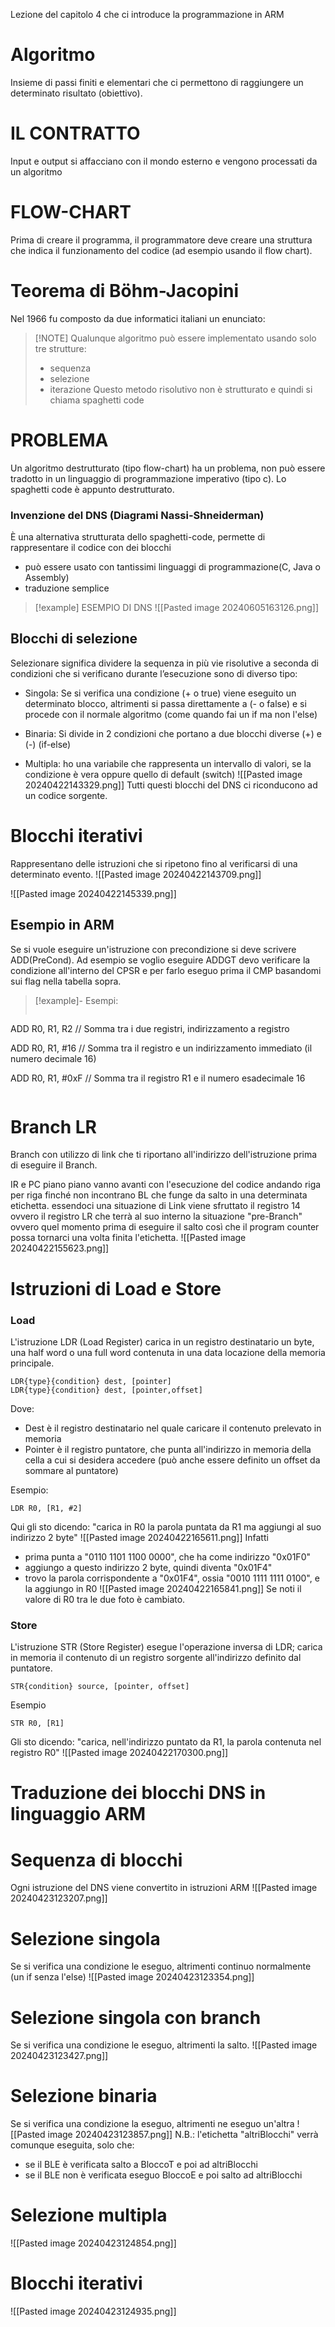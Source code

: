 Lezione del capitolo 4 che ci introduce la programmazione in ARM

# Algoritmo
Insieme di passi finiti e elementari che ci permettono di raggiungere un determinato risultato (obiettivo).

# IL CONTRATTO
Input e output si affacciano con il mondo esterno e vengono processati da un algoritmo

# FLOW-CHART
Prima di creare il programma, il programmatore deve creare una struttura che indica il funzionamento del codice (ad esempio usando il flow chart).

# Teorema di Böhm-Jacopini
Nel 1966 fu composto da due informatici italiani un enunciato: 

> [!NOTE] Qualunque algoritmo può essere implementato usando solo tre strutture:
> - sequenza
> - selezione
>- iterazione 
>Questo metodo risolutivo non è strutturato e quindi si chiama spaghetti code

# PROBLEMA
Un algoritmo destrutturato (tipo flow-chart) ha un problema, non può essere tradotto in un linguaggio di programmazione imperativo (tipo c). Lo spaghetti code è appunto destrutturato.

### Invenzione del DNS (Diagrami Nassi-Shneiderman)
È una alternativa strutturata dello spaghetti-code, permette di rappresentare il codice con dei blocchi
- può essere usato con tantissimi linguaggi di programmazione(C, Java o Assembly)
- traduzione semplice

>[!example] ESEMPIO DI DNS
![[Pasted image 20240605163126.png]]

## Blocchi di selezione
Selezionare significa dividere la sequenza in più vie risolutive a seconda di condizioni che si verificano durante l’esecuzione sono di diverso tipo:
- Singola: Se si verifica una condizione (+ o true) viene eseguito un determinato blocco, altrimenti si passa direttamente a (- o false) e si procede con il normale algoritmo (come quando fai un if ma non l'else)
	
- Binaria: Si divide in 2 condizioni che portano a due blocchi diverse (+) e (-) (if-else)
	
- Multipla: ho una variabile che rappresenta un intervallo di valori, se la condizione è vera oppure quello di default (switch)
![[Pasted image 20240422143329.png]]
Tutti questi blocchi del DNS ci riconducono ad un codice sorgente.


# Blocchi iterativi
Rappresentano delle istruzioni che si ripetono fino al verificarsi di una determinato evento.
![[Pasted image 20240422143709.png]]

![[Pasted image 20240422145339.png]]


## Esempio in ARM
Se si vuole eseguire un'istruzione con precondizione si deve scrivere ADD(PreCond).
Ad esempio se voglio eseguire ADDGT devo verificare la condizione all'interno del CPSR e per farlo eseguo prima il CMP basandomi sui flag nella tabella sopra.

>[!example]- Esempi:
>```
ADD R0, R1, R2     // Somma tra i due registri, indirizzamento a registro
>
ADD R0, R1, #16    // Somma tra il registro e un indirizzamento immediato (il                                                                      numero decimale 16)
>
ADD R0, R1, #0xF   // Somma tra il registro R1 e il numero esadecimale 16
>```


# Branch LR
Branch con utilizzo di link che ti riportano all'indirizzo dell'istruzione prima di eseguire il Branch.

IR e PC piano piano vanno avanti con l'esecuzione del codice andando riga per riga finché non incontrano BL che funge da salto in una determinata etichetta. essendoci una situazione di Link viene sfruttato il registro 14 ovvero il registro LR che terrà al suo interno la situazione "pre-Branch" ovvero quel momento prima di eseguire il salto così che il program counter possa tornarci una volta finita l'etichetta.
![[Pasted image 20240422155623.png]]


# Istruzioni di Load e Store
### Load
L'istruzione LDR (Load Register) carica in un registro destinatario un byte, una half word o una full word contenuta in una data locazione della memoria principale.
```
LDR{type}{condition} dest, [pointer]
LDR{type}{condition} dest, [pointer,offset]
```
Dove:
- Dest è il registro destinatario nel quale caricare il contenuto prelevato in memoria
- Pointer è il registro puntatore, che punta all'indirizzo in memoria della cella a cui si desidera accedere (può anche essere definito un offset da sommare al puntatore)

Esempio:
```
LDR R0, [R1, #2]
```
Qui gli sto dicendo: "carica in R0 la parola puntata da R1 ma aggiungi al suo indirizzo 2 byte"
![[Pasted image 20240422165611.png]]
Infatti 
- prima punta a "0110 1101 1100 0000", che ha come indirizzo "0x01F0"
- aggiungo a questo indirizzo 2 byte, quindi diventa "0x01F4"
- trovo la parola corrispondente a "0x01F4", ossia "0010 1111 1111 0100",  e la aggiungo in R0
![[Pasted image 20240422165841.png]]
Se noti il valore di R0 tra le due foto è cambiato.

### Store
L'istruzione STR (Store Register) esegue l'operazione inversa di LDR; carica in memoria il contenuto di un registro sorgente all'indirizzo definito dal puntatore.
```
STR{condition} source, [pointer, offset]
```

Esempio
```
STR R0, [R1]
```
Gli sto dicendo: "carica, nell'indirizzo puntato da R1, la parola contenuta nel registro R0"
![[Pasted image 20240422170300.png]]


# Traduzione dei blocchi DNS in linguaggio ARM
# Sequenza di blocchi
Ogni istruzione del DNS viene convertito in istruzioni ARM
![[Pasted image 20240423123207.png]]


# Selezione singola
Se si verifica una condizione le eseguo, altrimenti continuo normalmente (un if senza l'else)
![[Pasted image 20240423123354.png]]


# Selezione singola con branch
Se si verifica una condizione le eseguo, altrimenti la salto. 
![[Pasted image 20240423123427.png]]


# Selezione binaria
Se si verifica una condizione la eseguo, altrimenti ne eseguo un'altra 
![[Pasted image 20240423123857.png]]
N.B.: l'etichetta "altriBlocchi" verrà comunque eseguita, solo che:
- se il BLE è verificata salto a BloccoT e poi ad altriBlocchi
- se il BLE non è verificata eseguo BloccoE e poi salto ad altriBlocchi


# Selezione multipla
![[Pasted image 20240423124854.png]]


# Blocchi iterativi
![[Pasted image 20240423124935.png]]